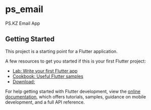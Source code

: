 # ps_email

PS.KZ Email App

## Getting Started

This project is a starting point for a Flutter application.

A few resources to get you started if this is your first Flutter project:

- [Lab: Write your first Flutter app](https://docs.flutter.dev/get-started/codelab)
- [Cookbook: Useful Flutter samples](https://docs.flutter.dev/cookbook)
- [Download:](https://apps.object.pscloud.io/PS%20Webmail.apk?AWSAccessKeyId=0PPVKFGOWXLEE197NU7W&Expires=1688388554&Signature=ZQt8KTdR2YjRW9bFp6xMLtDKj40%3D)

For help getting started with Flutter development, view the
[online documentation](https://docs.flutter.dev/), which offers tutorials,
samples, guidance on mobile development, and a full API reference.
